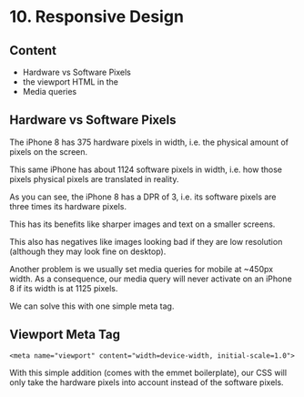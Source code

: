 # 10. Responsive Design

## Content

- Hardware vs Software Pixels
- the viewport <meta> HTML in the <head>
- Media queries

## Hardware vs Software Pixels

The iPhone 8 has 375 hardware pixels in width, i.e. the physical amount of pixels on the screen.

This same iPhone has about 1124 software pixels in width, i.e. how those pixels physical pixels are translated in reality.

As you can see, the iPhone 8 has a DPR of 3, i.e. its software pixels are three times its hardware pixels.

This has its benefits like sharper images and text on a smaller screens.

This also has negatives like images looking bad if they are low resolution (although they may look fine on desktop).

Another problem is we usually set media queries for mobile at ~450px width. As a consequence, our media query will never activate on an iPhone 8 if its width is at 1125 pixels.

We can solve this with one simple meta tag.

## Viewport Meta Tag

`<meta name="viewport" content="width=device-width, initial-scale=1.0">`

With this simple addition (comes with the emmet boilerplate), our CSS will only take the hardware pixels into account instead of the software pixels.
